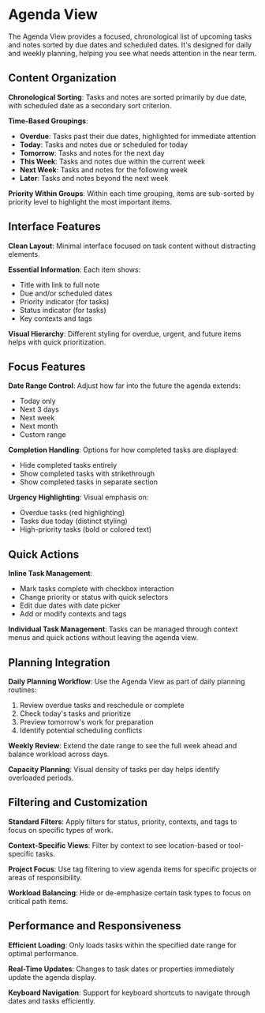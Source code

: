 # Agenda View

The Agenda View provides a focused, chronological list of upcoming tasks and notes sorted by due dates and scheduled dates. It's designed for daily and weekly planning, helping you see what needs attention in the near term.

## Content Organization

**Chronological Sorting**: Tasks and notes are sorted primarily by due date, with scheduled date as a secondary sort criterion.

**Time-Based Groupings**:
- **Overdue**: Tasks past their due dates, highlighted for immediate attention
- **Today**: Tasks and notes due or scheduled for today
- **Tomorrow**: Tasks and notes for the next day
- **This Week**: Tasks and notes due within the current week  
- **Next Week**: Tasks and notes for the following week
- **Later**: Tasks and notes beyond the next week

**Priority Within Groups**: Within each time grouping, items are sub-sorted by priority level to highlight the most important items.

## Interface Features

**Clean Layout**: Minimal interface focused on task content without distracting elements.

**Essential Information**: Each item shows:
- Title with link to full note
- Due and/or scheduled dates
- Priority indicator (for tasks)
- Status indicator (for tasks)
- Key contexts and tags

**Visual Hierarchy**: Different styling for overdue, urgent, and future items helps with quick prioritization.

## Focus Features

**Date Range Control**: Adjust how far into the future the agenda extends:
- Today only
- Next 3 days
- Next week
- Next month
- Custom range

**Completion Handling**: Options for how completed tasks are displayed:
- Hide completed tasks entirely
- Show completed tasks with strikethrough
- Show completed tasks in separate section

**Urgency Highlighting**: Visual emphasis on:
- Overdue tasks (red highlighting)
- Tasks due today (distinct styling) 
- High-priority tasks (bold or colored text)

## Quick Actions

**Inline Task Management**:
- Mark tasks complete with checkbox interaction
- Change priority or status with quick selectors
- Edit due dates with date picker
- Add or modify contexts and tags

**Individual Task Management**: Tasks can be managed through context menus and quick actions without leaving the agenda view.

## Planning Integration

**Daily Planning Workflow**: Use the Agenda View as part of daily planning routines:
1. Review overdue tasks and reschedule or complete
2. Check today's tasks and prioritize
3. Preview tomorrow's work for preparation
4. Identify potential scheduling conflicts

**Weekly Review**: Extend the date range to see the full week ahead and balance workload across days.

**Capacity Planning**: Visual density of tasks per day helps identify overloaded periods.

## Filtering and Customization

**Standard Filters**: Apply filters for status, priority, contexts, and tags to focus on specific types of work.

**Context-Specific Views**: Filter by context to see location-based or tool-specific tasks.

**Project Focus**: Use tag filtering to view agenda items for specific projects or areas of responsibility.

**Workload Balancing**: Hide or de-emphasize certain task types to focus on critical path items.

## Performance and Responsiveness

**Efficient Loading**: Only loads tasks within the specified date range for optimal performance.

**Real-Time Updates**: Changes to task dates or properties immediately update the agenda display.

**Keyboard Navigation**: Support for keyboard shortcuts to navigate through dates and tasks efficiently.